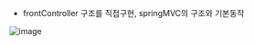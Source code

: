 - frontController 구조를 직접구현, springMVC의 구조와 기본동작 

![image](https://user-images.githubusercontent.com/96917871/154848158-24550328-09ba-40fe-b9c8-b29b01eff0ac.png)
